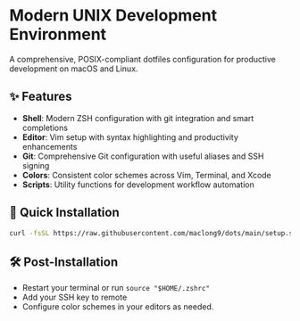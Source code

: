 # Modern UNIX Development Environment

A comprehensive, POSIX-compliant dotfiles configuration for productive development on macOS and Linux.

## ✨ Features

- **Shell**: Modern ZSH configuration with git integration and smart completions
- **Editor**: Vim setup with syntax highlighting and productivity enhancements
- **Git**: Comprehensive Git configuration with useful aliases and SSH signing
- **Colors**: Consistent color schemes across Vim, Terminal, and Xcode
- **Scripts**: Utility functions for development workflow automation

## 🚀 Quick Installation

```sh
curl -fsSL https://raw.githubusercontent.com/maclong9/dots/main/setup.sh | sh
```

## 🛠 Post-Installation

- Restart your terminal or run `source "$HOME/.zshrc"`
- Add your SSH key to remote
- Configure color schemes in your editors as needed.

